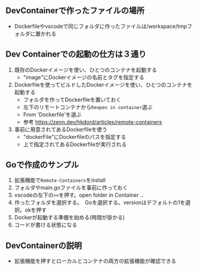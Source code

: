 ## DevContainerで作ったファイルの場所
- Dockerfileやvscodeで同じフォルダに作ったファイルは/workspace/tmpフォルダに置かれる

## Dev Containerでの起動の仕方は３通り
1. 既存のDockerイメージを使い、ひとつのコンテナを起動する
    - "image"にDockerイメージの名前とタグを指定する
2. Dockerfileを使ってビルドしたDockerイメージを使い、ひとつのコンテナを起動する
    - フォルダを作ってDockerfileを置いておく
    - 左下のリモートコンテナから`Reopen in container`選ぶ
    - From 'Dockerfile'を選ぶ
    - 参考 https://zenn.dev/hkdord/articles/remote-containers
3. 事前に用意されてあるDockerfileを使う
    - "dockerFile"にDockerfileのパスを指定する
    - 上で指定されてあるDockerfileが実行される
## Goで作成のサンプル
1. 拡張機能で`Remote-Containers`をinstall
2. フォルダやmain.goファイルを事前に作っておく
3. vscodeの左下の`><`を押す。open folder in Container ..
4. 作ったフォルダを選択する。　Goを選択する。versionはデフォルトの1を選択。okを押す
5. Dockerが起動する準備を始める(時間が掛かる)
6. コードが書ける状態になる

## DevContainerの説明
- 拡張機能を押すとローカルとコンテナの両方の拡張機能が確認できる
